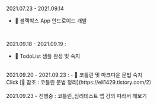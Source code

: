 2021.07.23 - 2021.09.14
- 📝 블랙박스 App 안드로이드 개발
<br>

2021.09.18 - 2021.09.19 :
- 📝 TodoList 샘플 완성 및 숙지

<br>
2021.09.20 - 2021.09.23 :
- 📝 코틀린 및 마크다운 문법 숙지 

<br>
Click [📎 참조 : 코틀린 문법 정리](https://eli1429.tistory.com/2) 
<br>
<br>
2021.09.23 - 진행중 : 코틀린_심리테스트 앱 강의 따라서 해보기
